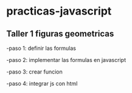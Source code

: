 # practicas-javascript

## Taller 1 figuras geometricas 



-paso 1: definir las formulas

-paso 2: implementar las formulas en javascript 

-paso 3: crear funcion

-paso 4: integrar js con html

